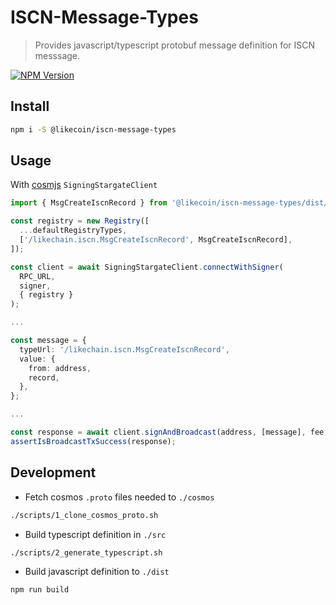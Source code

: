 # ISCN-Message-Types

> Provides javascript/typescript protobuf message definition for ISCN messsage.

[![NPM Version][npm-image]][npm-url]

## Install

```bash
npm i -S @likecoin/iscn-message-types
```

## Usage

With [cosmjs](https://github.com/cosmos/cosmjs) `SigningStargateClient`

```typescript
import { MsgCreateIscnRecord } from '@likecoin/iscn-message-types/dist/iscn/tx';

const registry = new Registry([
  ...defaultRegistryTypes,
  ['/likechain.iscn.MsgCreateIscnRecord', MsgCreateIscnRecord],
]);

const client = await SigningStargateClient.connectWithSigner(
  RPC_URL,
  signer,
  { registry }
);

...

const message = {
  typeUrl: '/likechain.iscn.MsgCreateIscnRecord',
  value: {
    from: address,
    record,
  },
};

...

const response = await client.signAndBroadcast(address, [message], fee, '');
assertIsBroadcastTxSuccess(response);

```

## Development

- Fetch cosmos `.proto` files needed to `./cosmos`

```bash
./scripts/1_clone_cosmos_proto.sh
```

- Build typescript definition in `./src`

```bash
./scripts/2_generate_typescript.sh
```

- Build javascript definition to `./dist`

```bash
npm run build
```

[npm-image]: https://img.shields.io/npm/v/@likecoin/iscn-message-types.svg
[npm-url]: https://www.npmjs.com/package/@likecoin/iscn-message-types
